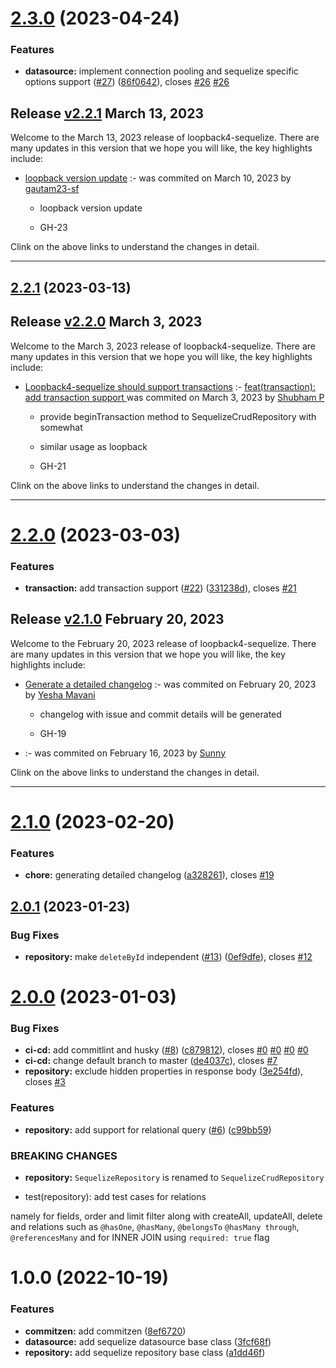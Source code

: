 # [2.3.0](https://github.com/sourcefuse/loopback4-sequelize/compare/v2.2.1...v2.3.0) (2023-04-24)


### Features

* **datasource:** implement connection pooling and sequelize specific options support ([#27](https://github.com/sourcefuse/loopback4-sequelize/issues/27)) ([86f0642](https://github.com/sourcefuse/loopback4-sequelize/commit/86f0642174810a348fab4e1871386dfe890602aa)), closes [#26](https://github.com/sourcefuse/loopback4-sequelize/issues/26) [#26](https://github.com/sourcefuse/loopback4-sequelize/issues/26)

## Release [v2.2.1](https://github.com/sourcefuse/loopback4-sequelize/compare/v2.2.0..v2.2.1) March 13, 2023
Welcome to the March 13, 2023 release of loopback4-sequelize. There are many updates in this version that we hope you will like, the key highlights include:

  - [loopback version update](https://github.com/sourcefuse/loopback4-sequelize/issues/23) :- [](https://github.com/sourcefuse/loopback4-sequelize/commit/4db7a68879d87a6b21ef8a4154c9e15f96737856) was commited on March 10, 2023 by [gautam23-sf](mailto:gautam.agarwal@sourcefuse.com)
    
      - loopback version update
      
      - GH-23
      
  
Clink on the above links to understand the changes in detail.
  ___

## [2.2.1](https://github.com/sourcefuse/loopback4-sequelize/compare/v2.2.0...v2.2.1) (2023-03-13)

## Release [v2.2.0](https://github.com/sourcefuse/loopback4-sequelize/compare/v2.1.0..v2.2.0) March 3, 2023
Welcome to the March 3, 2023 release of loopback4-sequelize. There are many updates in this version that we hope you will like, the key highlights include:

  - [Loopback4-sequelize should support transactions](https://github.com/sourcefuse/loopback4-sequelize/issues/21) :- [feat(transaction): add transaction support ](https://github.com/sourcefuse/loopback4-sequelize/commit/331238df107ea0c0929037a3a8faa2ff77739c1c) was commited on March 3, 2023 by [Shubham P](mailto:shubham.prajapat@sourcefuse.com)
    
      - provide beginTransaction method to SequelizeCrudRepository with somewhat
      
      - similar usage as loopback
      
      -  GH-21
      
  
Clink on the above links to understand the changes in detail.
  ___

# [2.2.0](https://github.com/sourcefuse/loopback4-sequelize/compare/v2.1.0...v2.2.0) (2023-03-03)


### Features

* **transaction:** add transaction support ([#22](https://github.com/sourcefuse/loopback4-sequelize/issues/22)) ([331238d](https://github.com/sourcefuse/loopback4-sequelize/commit/331238df107ea0c0929037a3a8faa2ff77739c1c)), closes [#21](https://github.com/sourcefuse/loopback4-sequelize/issues/21)

## Release [v2.1.0](https://github.com/sourcefuse/loopback4-sequelize/compare/v2.0.1..v2.1.0) February 20, 2023
Welcome to the February 20, 2023 release of loopback4-sequelize. There are many updates in this version that we hope you will like, the key highlights include:

  - [Generate a detailed changelog](https://github.com/sourcefuse/loopback4-sequelize/issues/19) :- [](https://github.com/sourcefuse/loopback4-sequelize/commit/a32826122f937905d5853ee5636bdd5ea00866d7) was commited on February 20, 2023 by [Yesha  Mavani](mailto:yesha.mavani@sourcefuse.com)
    
      - changelog with issue and commit details will be generated
      
      - GH-19
      
  
  - [](https://github.com/sourcefuse/loopback4-sequelize/issues/) :- [](https://github.com/sourcefuse/loopback4-sequelize/commit/e279bec63d77ffed1f34094fa15d1ad0f308f78e) was commited on February 16, 2023 by [Sunny](mailto:sunny.tyagi@sourcefuse.com)
    
  
Clink on the above links to understand the changes in detail.
  ___

# [2.1.0](https://github.com/sourcefuse/loopback4-sequelize/compare/v2.0.1...v2.1.0) (2023-02-20)


### Features

* **chore:** generating detailed changelog ([a328261](https://github.com/sourcefuse/loopback4-sequelize/commit/a32826122f937905d5853ee5636bdd5ea00866d7)), closes [#19](https://github.com/sourcefuse/loopback4-sequelize/issues/19)

## [2.0.1](https://github.com/sourcefuse/loopback4-sequelize/compare/v2.0.0...v2.0.1) (2023-01-23)


### Bug Fixes

* **repository:** make `deleteById` independent ([#13](https://github.com/sourcefuse/loopback4-sequelize/issues/13)) ([0ef9dfe](https://github.com/sourcefuse/loopback4-sequelize/commit/0ef9dfe4eb310073ef51e663196ccedacf43d2fa)), closes [#12](https://github.com/sourcefuse/loopback4-sequelize/issues/12)

# [2.0.0](https://github.com/sourcefuse/loopback4-sequelize/compare/v1.0.0...v2.0.0) (2023-01-03)


### Bug Fixes

* **ci-cd:** add commitlint and husky ([#8](https://github.com/sourcefuse/loopback4-sequelize/issues/8)) ([c879812](https://github.com/sourcefuse/loopback4-sequelize/commit/c879812a387a4499d8a6244a48cac622e5b22e7a)), closes [#0](https://github.com/sourcefuse/loopback4-sequelize/issues/0) [#0](https://github.com/sourcefuse/loopback4-sequelize/issues/0) [#0](https://github.com/sourcefuse/loopback4-sequelize/issues/0) [#0](https://github.com/sourcefuse/loopback4-sequelize/issues/0)
* **ci-cd:** change default branch to master ([de4037c](https://github.com/sourcefuse/loopback4-sequelize/commit/de4037c9529e3ebe857eb3345d1f5af73796f020)), closes [#7](https://github.com/sourcefuse/loopback4-sequelize/issues/7)
* **repository:** exclude hidden properties in response body ([3e254fd](https://github.com/sourcefuse/loopback4-sequelize/commit/3e254fd48a307c18e8ede54ce01c87804d29fbe0)), closes [#3](https://github.com/sourcefuse/loopback4-sequelize/issues/3)


### Features

* **repository:** add support for relational query ([#6](https://github.com/sourcefuse/loopback4-sequelize/issues/6)) ([c99bb59](https://github.com/sourcefuse/loopback4-sequelize/commit/c99bb59b2b1ef4401363f7465a9b62cec74bf5e1))


### BREAKING CHANGES

* **repository:** `SequelizeRepository` is renamed to `SequelizeCrudRepository`

* test(repository): add test cases for relations

namely for fields, order and limit filter along with createAll,
updateAll, delete and relations such as `@hasOne`, `@hasMany`, `@belongsTo`
`@hasMany through`, `@referencesMany` and for INNER JOIN using `required: true` flag

# 1.0.0 (2022-10-19)


### Features

* **commitzen:** add commitzen ([8ef6720](https://github.com/sourcefuse/loopback4-sequelize/commit/8ef672021bf472e64c762024e7f21e8785808f8b))
* **datasource:** add sequelize datasource base class ([3fcf68f](https://github.com/sourcefuse/loopback4-sequelize/commit/3fcf68fbd0f70be809b9634232983e31b8c42705))
* **repository:** add sequelize repository base class ([a1dd46f](https://github.com/sourcefuse/loopback4-sequelize/commit/a1dd46f1142318d9b18446d0f8f71a474726ae95))
